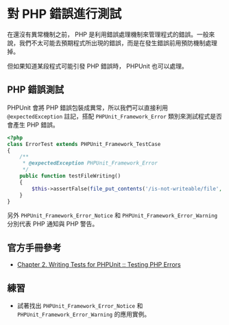 # 對 PHP 錯誤進行測試

在還沒有異常機制之前， PHP 是利用錯誤處理機制來管理程式的錯誤。一般來說，我們不太可能去預期程式所出現的錯誤，而是在發生錯誤前用預防機制處理掉。

但如果知道某段程式可能引發 PHP 錯誤時， PHPUnit 也可以處理。

## PHP 錯誤測試

PHPUnit 會將 PHP 錯誤包裝成異常，所以我們可以直接利用 `@expectedException` 註記，搭配 `PHPUnit_Framework_Error` 類別來測試程式是否會產生 PHP 錯誤。

```php
<?php
class ErrorTest extends PHPUnit_Framework_TestCase
{
    /**
     * @expectedException PHPUnit_Framework_Error
     */
    public function testFileWriting()
    {
        $this->assertFalse(file_put_contents('/is-not-writeable/file', 'stuff'));
    }
}
```

另外 `PHPUnit_Framework_Error_Notice` 和 `PHPUnit_Framework_Error_Warning` 分別代表 PHP 通知與 PHP 警告。

## 官方手冊參考

* [Chapter 2. Writing Tests for PHPUnit :: Testing PHP Errors](https://phpunit.de/manual/current/en/writing-tests-for-phpunit.html#writing-tests-for-phpunit.errors)

## 練習

* 試著找出 `PHPUnit_Framework_Error_Notice` 和 `PHPUnit_Framework_Error_Warning` 的應用實例。


